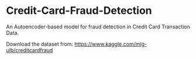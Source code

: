 # Credit-Card-Fraud-Detection

An Autoencoder-based model for fraud detection in Credit Card Transaction Data.

Download the dataset from: https://www.kaggle.com/mlg-ulb/creditcardfraud
